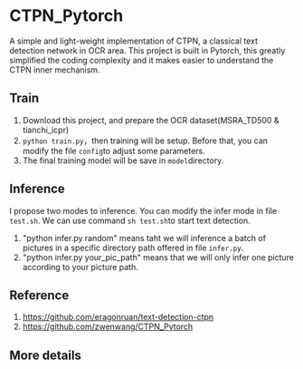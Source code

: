 # CTPN_Pytorch

A simple and light-weight implementation of CTPN, a classical text detection network in OCR area. This project is built in Pytorch, 
this greatly simplified the coding complexity and it makes easier to understand the CTPN inner mechanism.


## Train
1. Download this project, and prepare the OCR dataset(MSRA_TD500 & tianchi_icpr)
2. ```python train.py```，then training will be setup. Before that, you can modify the file ```config```to adjust some parameters.
3. The final training model will be save in ```model```directory.



## Inference
I propose two modes to inference. You can modify the infer mode in file ```test.sh```. We can use command ```sh test.sh```to start text detection.
1. "python infer.py random" means taht we will inference a batch of pictures in a specific directory path offered in file ```infer.py```. 
2. "python infer.py your_pic_path" means that we will only infer one picture according to your picture path.


## Reference
1. https://github.com/eragonruan/text-detection-ctpn
2. https://github.com/zwenwang/CTPN_Pytorch


## More details
